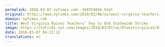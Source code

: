 ```yaml
---
permalink: 2018-03-07-nytimes.com--360354044.html
original: https://www.nytimes.com/2018/03/06/us/west-virginia-teachers-strike-deal.html?partner=rss&amp;emc=rss
domain: nytimes.com
title: West Virginia Raises Teachers’ Pay to End Statewide Strike
image: https://static01.nyt.com/images/2018/03/07/us/07westvirginia2/07westvirginia2-mediumThreeByTwo440.jpg
date: 2018-03-07 04:22:12
translations: en
---
```


